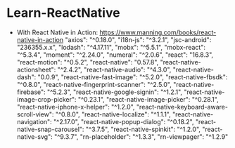 # Learn-ReactNative
* With React Native in Action: https://www.manning.com/books/react-native-in-action
"axios": "^0.18.0",
"i18n-js": "^3.2.1",
"jsc-android": "236355.x.x",
"lodash": "^4.17.11",
"mobx": "^5.5.1",
"mobx-react": "^5.3.4",
"moment": "^2.24.0",
"numeral": "^2.0.6",
"react": "16.8.3",
"react-motion": "^0.5.2",
"react-native": "0.57.8",
"react-native-actionsheet": "^2.4.2",
"react-native-audio": "^4.3.0",
"react-native-dash": "0.0.9",
"react-native-fast-image": "^5.2.0",
"react-native-fbsdk": "^0.8.0",
"react-native-fingerprint-scanner": "^2.5.0",
"react-native-firebase": "^5.2.3",
"react-native-google-signin": "^1.2.1",
"react-native-image-crop-picker": "^0.23.1",
"react-native-image-picker": "^0.28.1",
"react-native-iphone-x-helper": "^1.2.0",
"react-native-keyboard-aware-scroll-view": "^0.8.0",
"react-native-localize": "^1.1.1",
"react-native-navigation": "^2.17.0",
"react-native-popup-dialog": "^0.18.2",
"react-native-snap-carousel": "^3.7.5",
"react-native-spinkit": "^1.2.0",
"react-native-svg": "^9.3.7",
"rn-placeholder": "^1.3.3",
"rn-viewpager": "^1.2.9"
